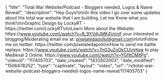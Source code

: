 {
    "title": "Total War Website\/Podcast - Bloggers needed, Logos & Name Reveal!",
    "description": "Hey Guys!\n\nIn this video I go over some updates about the total war website that I am building.  Let me Know what you think!\n\nGraphic Design by LockyRT - https:\/\/twitter.com\/LockyRT\n\nLearn More about the Website: https:\/\/www.youtube.com\/watch?v=B_9YVdjJMK4\n\nif your interested in blogging\/Moderating email me at: pixelatedapollo@gmail.com\n\n\nFollow me on twitter: https:\/\/twitter.com\/pixelatedapollo\nHow to send me battle replays: https:\/\/www.youtube.com\/watch?v=7nG3uZoDkCU\nHow to play Medieval 2 Online: https:\/\/www.youtube.com\/watch?v=YGfItCMitPg",
    "videoid": "117405703",
    "date_created": "1433502003",
    "date_modified": "1506478252",
    "type": "captivate",
    "layout": "video",
    "url": "\/v\/total-war-website-podcast-bloggers-needed-logos-name-reveal\/117405703"
}